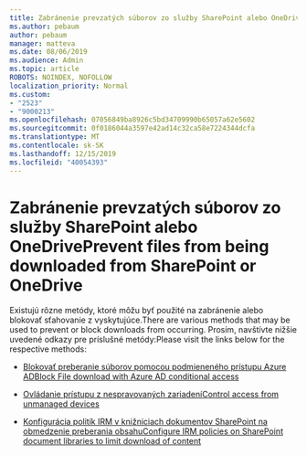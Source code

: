 ```yaml
---
title: Zabránenie prevzatých súborov zo služby SharePoint alebo OneDrive
ms.author: pebaum
author: pebaum
manager: matteva
ms.date: 08/06/2019
ms.audience: Admin
ms.topic: article
ROBOTS: NOINDEX, NOFOLLOW
localization_priority: Normal
ms.custom:
- "2523"
- "9000213"
ms.openlocfilehash: 07056849ba8926c5bd34709990b65057a62e5602
ms.sourcegitcommit: 0f0186044a3597e42ad14c32ca58e7224344dcfa
ms.translationtype: MT
ms.contentlocale: sk-SK
ms.lasthandoff: 12/15/2019
ms.locfileid: "40054393"
---
```

# <a name="prevent-files-from-being-downloaded-from-sharepoint-or-onedrive"></a><span data-ttu-id="65db7-102">Zabránenie prevzatých súborov zo služby SharePoint alebo OneDrive</span><span class="sxs-lookup"><span data-stu-id="65db7-102">Prevent files from being downloaded from SharePoint or OneDrive</span></span>

<span data-ttu-id="65db7-103">Existujú rôzne metódy, ktoré môžu byť použité na zabránenie alebo blokovať sťahovanie z vyskytujúce.</span><span class="sxs-lookup"><span data-stu-id="65db7-103">There are various methods that may be used to prevent or block downloads from occurring.</span></span> <span data-ttu-id="65db7-104">Prosím, navštívte nižšie uvedené odkazy pre príslušné metódy:</span><span class="sxs-lookup"><span data-stu-id="65db7-104">Please visit the links below for the respective methods:</span></span>

- [<span data-ttu-id="65db7-105">Blokovať preberanie súborov pomocou podmieneného prístupu Azure AD</span><span class="sxs-lookup"><span data-stu-id="65db7-105">Block File download with Azure AD conditional access</span></span>](https://docs.microsoft.com/cloud-app-security/use-case-proxy-block-session-aad#create-a-block-download-policy-for-unmanaged-devices)

- [<span data-ttu-id="65db7-106">Ovládanie prístupu z nespravovaných zariadení</span><span class="sxs-lookup"><span data-stu-id="65db7-106">Control access from unmanaged devices</span></span>](https://docs.microsoft.com/sharepoint/control-access-from-unmanaged-devices)

- [<span data-ttu-id="65db7-107">Konfigurácia politík IRM v knižniciach dokumentov SharePoint na obmedzenie preberania obsahu</span><span class="sxs-lookup"><span data-stu-id="65db7-107">Configure IRM policies on SharePoint document libraries to limit download of content</span></span>](https://docs.microsoft.com/office365/securitycompliance/set-up-irm-in-sp-admin-center)
